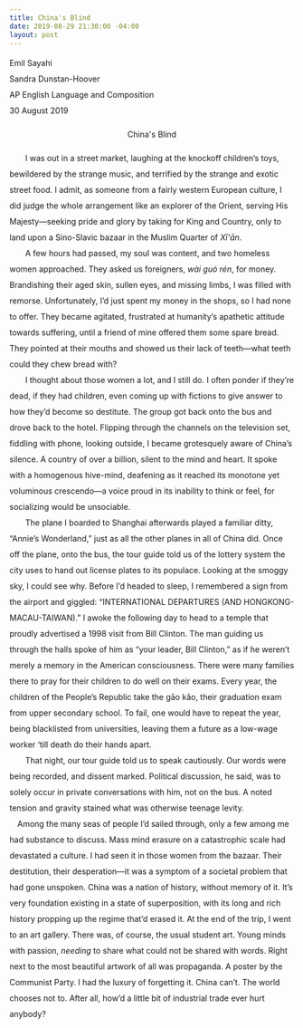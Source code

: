 ```yaml
---
title: China's Blind
date: 2019-08-29 21:30:00 -04:00
layout: post
---
```


<p style="font-family: "Times New Roman", Times, serif;">
<p style="line-height: 2;">
Emil Sayahi<br>
Sandra Dunstan-Hoover<br>
AP English Language and Composition<br>
30 August 2019<br>
</p>

<p align="center" style="line-height: 2;">China's Blind</p>
<p style="line-height: 2;">
	&emsp;&emsp;I was out in a street market, laughing at the knockoff children’s toys, bewildered by the strange music, and terrified by the strange and exotic street food. I admit, as someone from a fairly western European culture, I did judge the whole arrangement like an explorer of the Orient, serving His Majesty—seeking pride and glory by taking for King and Country, only to land upon a Sino-Slavic bazaar in the Muslim Quarter of <i>Xī‘ān</i>.
<br>&emsp;&emsp;A few hours had passed, my soul was content, and two homeless women approached. They asked us foreigners, <i>wài guó rén</i>, for money. Brandishing their aged skin, sullen eyes, and missing limbs, I was filled with remorse. Unfortunately, I’d just spent my money in the shops, so I had none to offer. They became agitated, frustrated at humanity’s apathetic attitude towards suffering, until a friend of mine offered them some spare bread. They pointed at their mouths and showed us their lack of teeth—what teeth could they chew bread with?
<br>&emsp;&emsp;I thought about those women a lot, and I still do. I often ponder if they’re dead, if they had children, even coming up with fictions to give answer to how they’d become so destitute. The group got back onto the bus and drove back to the hotel. Flipping through the channels on the television set, fiddling with phone, looking outside, I became grotesquely aware of China’s silence. A country of over a billion, silent to the mind and heart. It spoke with a homogenous hive-mind, deafening as it reached its monotone yet voluminous crescendo—a voice proud in its inability to think or feel, for socializing would be unsociable.
<br>&emsp;&emsp;The plane I boarded to Shanghai afterwards played a familiar ditty, “Annie’s Wonderland,” just as all the other planes in all of China did. Once off the plane, onto the bus, the tour guide told us of the lottery system the city uses to hand out license plates to its populace. Looking at the smoggy sky, I could see why. Before I’d headed to sleep, I remembered a sign from the airport and giggled: “INTERNATIONAL DEPARTURES (AND HONGKONG-MACAU-TAIWAN).” I awoke the following day to head to a temple that proudly advertised a 1998 visit from Bill Clinton. The man guiding us through the halls spoke of him as “your leader, Bill Clinton,” as if he weren’t merely a memory in the American consciousness. There were many families there to pray for their children to do well on their exams. Every year, the children of the People’s Republic take the gāo kǎo, their graduation exam from upper secondary school. To fail, one would have to repeat the year, being blacklisted from universities, leaving them a future as a low-wage worker ‘till death do their hands apart. 
<br>&emsp;&emsp;That night, our tour guide told us to speak cautiously. Our words were being recorded, and dissent marked. Political discussion, he said, was to solely occur in private conversations with him, not on the bus. A noted tension and gravity stained what was otherwise teenage levity. 
<br>&emsp;Among the many seas of people I’d sailed through, only a few among me had substance to discuss. Mass mind erasure on a catastrophic scale had devastated a culture. I had seen it in those women from the bazaar. Their destitution, their desperation—it was a symptom of a societal problem that had gone unspoken. China was a nation of history, without memory of it. It’s very foundation existing in a state of superposition, with its long and rich history propping up the regime that’d erased it. At the end of the trip, I went to an art gallery. There was, of course, the usual student art. Young minds with passion, <i>needing</i> to share what could not be shared with words. Right next to the most beautiful artwork of all was propaganda. A poster by the Communist Party. I had the luxury of forgetting it. China can’t. The world chooses not to. After all, how’d a little bit of industrial trade ever hurt anybody?
</p>
</p>